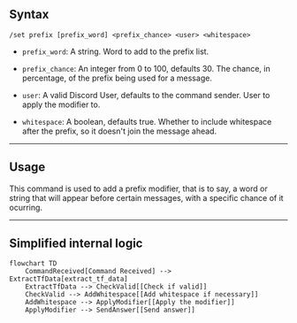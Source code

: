 ## Syntax
`/set prefix [prefix_word] <prefix_chance> <user> <whitespace>`

- `prefix_word`: A string. Word to add to the prefix list.

- `prefix_chance`: An integer from 0 to 100, defaults 30. The chance, in percentage,
                   of the prefix being used for a message.

- `user`: A valid Discord User, defaults to the command sender. User to apply the
          modifier to.

- `whitespace`: A boolean, defaults true. Whether to include whitespace after the
                prefix, so it doesn't join the message ahead.

---

## Usage
This command is used to add a prefix modifier, that is to say, a word or string that
will appear before certain messages, with a specific chance of it ocurring.

---

## Simplified internal logic
```mermaid
flowchart TD
    CommandReceived[Command Received] --> ExtractTfData[extract_tf_data]
    ExtractTfData --> CheckValid[[Check if valid]]
    CheckValid --> AddWhitespace[[Add whitespace if necessary]]
    AddWhitespace --> ApplyModifier[[Apply the modifier]]
    ApplyModifier --> SendAnswer[[Send answer]]
```